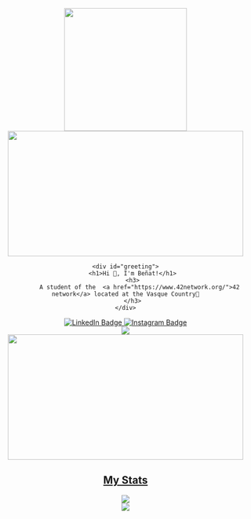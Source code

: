 <div id="header" align="center">
    <img src="https://media.giphy.com/media/gjrYDwbjnK8x36xZIO/giphy.gif" width="250" height "130"/>
    <img src=https://media.giphy.com/media/FqdGGgugkC4Xm/giphy.gif width="480" height="255"/>

    <div id="greeting">
        <h1>Hi 👋, I'm Beñat!</h1>
        <h3>
            A student of the  <a href="https://www.42network.org/">42 network</a> located at the Vasque Country📌
        </h3>
    </div>
</div>

<div id="badges" align="center">
    <a id="linkedin" href="https://www.linkedin.com/in/benatcastro/">
        <img src="https://img.shields.io/badge/LinkedIn-blue?style=for-the-badge&logo=linkedin&logoColor=white" alt="LinkedIn Badge"/>
    </a>
    <a id="instagram" href="https://www.instagram.com/benaatt__/">
        <img src="https://img.shields.io/badge/Instagram-C13584?style=for-the-badge&logo=Instagram&logoColor=white" alt="Instagram Badge">
    <div id="Views counter">
        <img src="https://komarev.com/ghpvc/?username=benatcastro&style=for-the-badge">
    </div>
    <div id="body" align="center">
        <img src=https://media.giphy.com/media/FqdGGgugkC4Xm/giphy.gif width="480" height="255"/>
    </div>
</div>

<div id="stats" align="center">
    <h2>My Stats</h2>
    <div id="stats_1">
        <img src="https://github-readme-stats.vercel.app/api?username=benatcastro&show_icons=true&theme=radical&hide_border=true&bg_color=0D1117" />
    </div>
    <div id="streak">
        <img src="http://github-readme-streak-stats.herokuapp.com?user=benatcastro&theme=radical&hide_border=true&background=0D1117" />
    </div>
</div>




